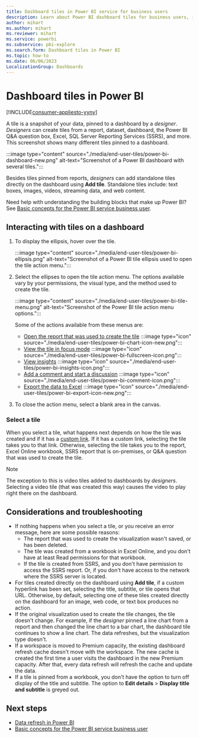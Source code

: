 ```yaml
---
title: Dashboard tiles in Power BI service for business users
description: Learn about Power BI dashboard tiles for business users, including tiles that are created from SQL Server Reporting Services (SSRS).
author: mihart
ms.author: mihart
ms.reviewer: mihart
ms.service: powerbi
ms.subservice: pbi-explore
ms.search.form: Dashboard tiles in Power BI
ms.topic: how-to
ms.date: 06/06/2023
LocalizationGroup: Dashboards
---
```


# Dashboard tiles in Power BI

[!INCLUDE[consumer-appliesto-yyny](../includes/consumer-appliesto-ynny.md)]

A tile is a snapshot of your data, pinned to a dashboard by a *designer*. *Designers* can create tiles from a report, dataset, dashboard, the Power BI Q&A question box, Excel, SQL Server Reporting Services (SSRS), and more. This screenshot shows many different tiles pinned to a dashboard.

:::image type="content" source="./media/end-user-tiles/power-bi-dashboard-new.png" alt-text="Screenshot of a Power BI dashboard with several tiles.":::

Besides tiles pinned from reports, *designers* can add standalone tiles directly on the dashboard using **Add tile**. Standalone tiles include: text boxes, images, videos, streaming data, and web content.

Need help with understanding the building blocks that make up Power BI? See [Basic concepts for the Power BI service business user](end-user-basic-concepts.md).

## Interacting with tiles on a dashboard

1. To display the ellipsis, hover over the tile.

   :::image type="content" source="./media/end-user-tiles/power-bi-ellipsis.png" alt-text="Screenshot of a Power BI tile ellipsis used to open the tile action menu.":::

2. Select the ellipses to open the tile action menu. The options available vary by your permissions, the visual type, and the method used to create the tile.

   :::image type="content" source="./media/end-user-tiles/power-bi-tile-menu.png" alt-text="Screenshot of the Power BI tile action menu options.":::

   Some of the actions available from these menus are:

   - [Open the report that was used to create the tile](end-user-reports.md) :::image type="icon" source="./media/end-user-tiles/power-bi-chart-icon-new.png":::  
   - [View the tile in focus mode](end-user-focus.md) :::image type="icon" source="./media/end-user-tiles/power-bi-fullscreen-icon.png":::
   - [View insights](end-user-insights.md) :::image type="icon" source="./media/end-user-tiles/power-bi-insights-icon.png":::
   - [Add a comment and start a discussion](end-user-comment.md)  :::image type="icon" source="./media/end-user-tiles/power-bi-comment-icon.png":::
   - [Export the data to Excel](/power-bi/visuals/power-bi-visualization-export-data)  :::image type="icon" source="./media/end-user-tiles/power-bi-export-icon-new.png":::

3. To close the action menu, select a blank area in the canvas.

### Select a tile

When you select a tile, what happens next depends on how the tile was created and if it has a [custom link](../create-reports/service-dashboard-edit-tile.md). If it has a custom link, selecting the tile takes you to that link. Otherwise, selecting the tile takes you to the report, Excel Online workbook, SSRS report that is on-premises, or Q&A question that was used to create the tile.

> [!NOTE]
> The exception to this is video tiles added to dashboards by *designers*. Selecting a video tile (that was created this way) causes the video to play right there on the dashboard.
>

## Considerations and troubleshooting

- If nothing happens when you select a tile, or you receive an error message, here are some possible reasons:
  - The report that was used to create the visualization wasn't saved, or has been deleted.
  - The tile was created from a workbook in Excel Online, and you don't have at least Read permissions for that workbook.
  - If the tile is created from SSRS, and you don't have permission to access the SSRS report. Or, if you don't have access to the network where the SSRS server is located.
- For tiles created directly on the dashboard using **Add tile**, if a custom hyperlink has been set, selecting the title, subtitle, or tile opens that URL. Otherwise, by default, selecting one of these tiles created directly on the dashboard for an image, web code, or text box produces no action.
- If the original visualization used to create the tile changes, the tile doesn't change. For example, if the *designer* pinned a line chart from a report and then changed the line chart to a bar chart, the dashboard tile continues to show a line chart. The data refreshes, but the visualization type doesn't.
- If a workspace is moved to Premium capacity, the existing dashboard refresh cache doesn't move with the workspace. The new cache is created the first time a user visits the dashboard in the new Premium capacity. After that, every data refresh will refresh the cache and update the data.
- If a tile is pinned from a workbook, you don't have the option to turn off display of the title and subtitle.  The option to **Edit details** > **Display title and subtitle** is greyed out. 

## Next steps

- [Data refresh in Power BI](../connect-data/refresh-data.md)
- [Basic concepts for the Power BI service business user](end-user-basic-concepts.md)
